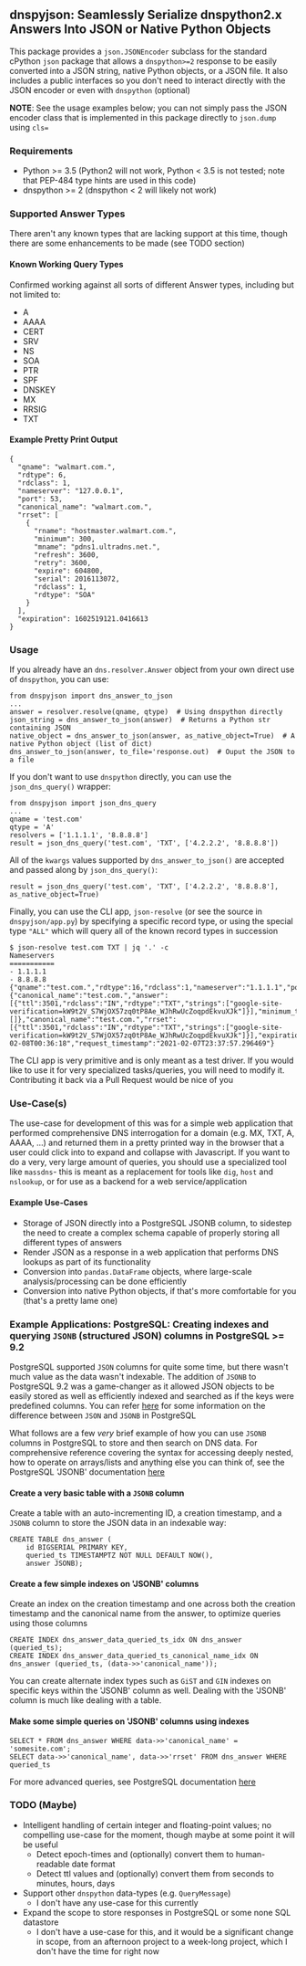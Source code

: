 ## dnspyjson: Seamlessly Serialize dnspython2.x Answers Into JSON or Native Python Objects

This package provides a `json.JSONEncoder` subclass for the standard cPython `json` package that allows a `dnspython>=2` response to be easily converted into a JSON string, native Python objects, or a JSON file. It also includes a public interfaces so you don't need to interact directly with the JSON encoder or even with `dnspython` (optional)

**NOTE**: See the usage examples below; you can not simply pass the JSON encoder class that is implemented in this package directly to `json.dump` using `cls=`

### Requirements

 * Python >= 3.5 (Python2 will not work, Python < 3.5 is not tested; note that PEP-484 type hints are used in this code)
 * dnspython >= 2 (dnspython < 2 will likely not work)

### Supported Answer Types

There aren't any known types that are lacking support at this time, though there are some enhancements to be made (see TODO section)

#### Known Working Query Types

Confirmed working against all sorts of different Answer types, including but not limited to:

 - A
 - AAAA
 - CERT
 - SRV
 - NS
 - SOA
 - PTR
 - SPF
 - DNSKEY
 - MX
 - RRSIG
 - TXT

#### Example Pretty Print Output

```
{
  "qname": "walmart.com.",
  "rdtype": 6,
  "rdclass": 1,
  "nameserver": "127.0.0.1",
  "port": 53,
  "canonical_name": "walmart.com.",
  "rrset": [
    {
      "rname": "hostmaster.walmart.com.",
      "minimum": 300,
      "mname": "pdns1.ultradns.net.",
      "refresh": 3600,
      "retry": 3600,
      "expire": 604800,
      "serial": 2016113072,
      "rdclass": 1,
      "rdtype": "SOA"
    }
  ],
  "expiration": 1602519121.0416613
}
```

### Usage

If you already have an `dns.resolver.Answer` object from your own direct use of `dnspython`, you can use:

```
from dnspyjson import dns_answer_to_json
...
answer = resolver.resolve(qname, qtype)  # Using dnspython directly
json_string = dns_answer_to_json(answer)  # Returns a Python str containing JSON
native_object = dns_answer_to_json(answer, as_native_object=True)  # A native Python object (list of dict)
dns_answer_to_json(answer, to_file='response.out)  # Ouput the JSON to a file
```

If you don't want to use `dnspython` directly, you can use the `json_dns_query()` wrapper:

```
from dnspyjson import json_dns_query
...
qname = 'test.com'
qtype = 'A'
resolvers = ['1.1.1.1', '8.8.8.8']
result = json_dns_query('test.com', 'TXT', ['4.2.2.2', '8.8.8.8'])
```

All of the `kwargs` values supported by `dns_answer_to_json()` are accepted and passed along by `json_dns_query()`:

```
result = json_dns_query('test.com', 'TXT', ['4.2.2.2', '8.8.8.8'], as_native_object=True)
```

Finally, you can use the CLI app, `json-resolve` (or see the source in `dnspyjson/app.py`) by specifying a specific record type, or using the special type `"ALL"` which will query all of the known record types in succession

```
$ json-resolve test.com TXT | jq '.' -c
Nameservers
===========
- 1.1.1.1
- 8.8.8.8
{"qname":"test.com.","rdtype":16,"rdclass":1,"nameserver":"1.1.1.1","port":53,"chaining_result":{"canonical_name":"test.com.","answer":[{"ttl":3501,"rdclass":"IN","rdtype":"TXT","strings":["google-site-verification=kW9t2V_S7WjOX57zq0tP8Ae_WJhRwUcZoqpdEkvuXJk"]}],"minimum_ttl":3501,"cnames":[]},"canonical_name":"test.com.","rrset":[{"ttl":3501,"rdclass":"IN","rdtype":"TXT","strings":["google-site-verification=kW9t2V_S7WjOX57zq0tP8Ae_WJhRwUcZoqpdEkvuXJk"]}],"expiration":1612744578.296427,"isoformat_expiration":"2021-02-08T00:36:18","request_timestamp":"2021-02-07T23:37:57.296469"}
```

The CLI app is very primitive and is only meant as a test driver. If you would like to use it for very specialized tasks/queries, you will need to modify it. Contributing it back via a Pull Request would be nice of you

### Use-Case(s)

The use-case for development of this was for a simple web application that performed comprehensive DNS interrogation for a domain (e.g. MX, TXT, A, AAAA, ...) and returned them in a pretty printed way in the browser that a user could click into to expand and collapse with Javascript. If you want to do a very, very large amount of queries, you should use a specialized tool like `massdns`- this is meant as a replacement for tools like `dig`, `host` and `nslookup`, or for use as a backend for a web service/application

#### Example Use-Cases

* Storage of JSON directly into a PostgreSQL JSONB column, to sidestep the need to create a complex schema capable of properly storing all different types of answers
* Render JSON as a response in a web application that performs DNS lookups as part of its functionality
* Conversion into `pandas.DataFrame` objects, where large-scale analysis/processing can be done efficiently
* Conversion into native Python objects, if that's more comfortable for you (that's a pretty lame one)

### Example Applications: PostgreSQL: Creating indexes and querying `JSONB` (structured JSON) columns in PostgreSQL >= 9.2

PostgreSQL supported `JSON` columns for quite some time, but there wasn't much value as the data wasn't indexable. The addition of `JSONB` to PostgreSQL 9.2 was a game-changer as it allowed JSON objects to be easily stored as well as efficiently indexed and searched as if the keys were predefined columns. You can refer [here](https://www.postgresql.org/docs/9.4/datatype-json.html) for some information on the difference between `JSON` and `JSONB` in PostgreSQL

What follows are a few *very* brief example of how you can use `JSONB` columns in PostgreSQL to store and then search on DNS data. For comprehensive reference covering the syntax for accessing deeply nested, how to operate on arrays/lists and anything else you can think of, see the PostgreSQL 'JSONB' documentation [here](https://www.postgresql.org/docs/current/functions-json.html)

#### Create a very basic table with a `JSONB` column

Create a table with an auto-incrementing ID, a creation timestamp, and a `JSONB` column to store the JSON data in an indexable way:

```
CREATE TABLE dns_answer (
    id BIGSERIAL PRIMARY KEY,
    queried_ts TIMESTAMPTZ NOT NULL DEFAULT NOW(),
    answer JSONB);
```

#### Create a few simple indexes on 'JSONB' columns

Create an index on the creation timestamp and one across both the creation timestamp and the canonical name from the answer, to optimize queries using those columns

```
CREATE INDEX dns_answer_data_queried_ts_idx ON dns_answer (queried_ts);
CREATE INDEX dns_answer_data_queried_ts_canonical_name_idx ON dns_answer (queried_ts, (data->>'canonical_name'));
```

You can create alternate index types such as `GiST` and `GIN` indexes on specific keys within the 'JSONB' column as well. Dealing with the 'JSONB' column is much like dealing with a table.

#### Make some simple queries on 'JSONB' columns using indexes


```
SELECT * FROM dns_answer WHERE data->>'canonical_name' = 'somesite.com';
SELECT data->>'canonical_name', data->>'rrset' FROM dns_answer WHERE queried_ts
```

For more advanced queries, see PostgreSQL documentation [here](https://www.postgresql.org/docs/current/functions-json.html)

### TODO (Maybe)

- Intelligent handling of certain integer and floating-point values; no compelling use-case for the moment, though maybe at some point it will be useful
  - Detect epoch-times and (optionally) convert them to human-readable date format
  - Detect ttl values and (optionally) convert them from seconds to minutes, hours, days
- Support other `dnspython` data-types (e.g. `QueryMessage`)
  - I don't have any use-case for this currently
- Expand the scope to store responses in PostgreSQL or some none SQL datastore
  - I don't have a use-case for this, and it would be a significant change in scope, from an afternoon project to a week-long project, which I don't have the time for right now